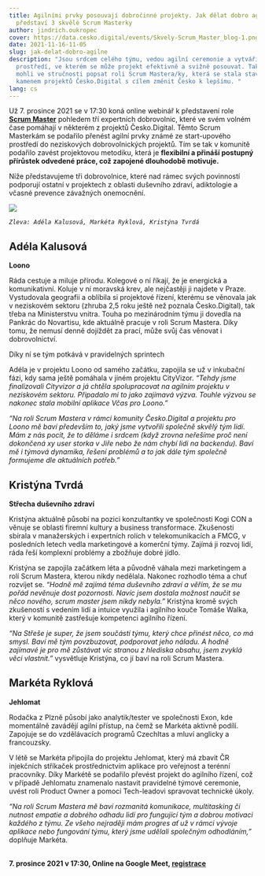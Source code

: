 ```yaml
---
title: Agilními prvky posouvají dobročinné projekty. Jak dělat dobro agilně
  představí 3 skvělé Scrum Masterky
author: jindrich.oukropec
cover: https://data.cesko.digital/events/Skvely-Scrum_Master_blog-1.png
date: 2021-11-16-11-05
slug: jak-delat-dobro-agilne
description: "Jsou srdcem celého týmu, vedou agilní ceremonie a vytváří
  prostředí, ve kterém se může projekt efektivně a svižně posouvat. Tak bychom
  mohli ve stručnosti popsat roli Scrum Mastera/ky, která se stala stavebním
  kamenem projektů Česko.Digital s cílem změnit Česko k lepšímu. "
lang: cs
---
```

Už 7. prosince 2021 se v 17:30 koná online webinář k představení role **[Scrum Master](https://cesko-digital.atlassian.net/wiki/spaces/CD/pages/87470076/Scrum+Master)** pohledem tří expertních dobrovolnic, které ve svém volném čase pomáhají v některém z projektů Česko.Digital. Těmto Scrum Masterkám se podařilo přenést agilní prvky známé ze start-upového prostředí do neziskových dobrovolnických projektů. Tím se tak v komunitě podařilo zavést projektovou metodiku, která je **flexibilní a přináší postupný přírůstek odvedené práce, což zapojené dlouhodobě motivuje.** 

Níže představujeme tři dobrovolnice, které nad rámec svých povinností podporují ostatní v projektech z oblasti duševního zdraví, adiktologie a včasné prevence závažných onemocnění.

![](https://data.cesko.digital/img/scrum-master-ladies.png)

*`Zleva: Adéla Kalusová, Markéta Ryklová, Kristýna Tvrdá`*

## Adéla Kalusová 

**Loono**

Ráda cestuje a miluje přírodu. Kolegové o ní říkají, že je energická a komunikativní. Koluje v ní moravská krev, ale nejčastěji ji najdete v Praze. Vystudovala geografii a oblíbila si projektové řízení, kterému se věnovala jak v neziskovém sektoru (zhruba 2,5 roku ještě než poznala Česko.Digital), tak třeba na Ministerstvu vnitra. Touha po mezinárodním týmu ji dovedla na Pankrác do Novartisu, kde aktuálně pracuje v roli Scrum Mastera. Díky tomu, že nemusí denně dojíždět za prací, může svůj čas věnovat i dobrovolnictví.

Díky ní se tým potkává v pravidelných sprintech

Adéla je v projektu Loono od samého začátku, zapojila se už v inkubační fázi, kdy sama ještě pomáhala v jiném projektu CityVizor. *“Tehdy jsme finalizovali Cityvizor a já chtěla spolupracovat na agilním projektu v neziskovém sektoru. Připadalo mi to jako zajímavá výzva. Touhle výzvou se nakonec stala mobilní aplikace Včas pro Loono.”* 

*“Na roli Scrum Mastera v rámci komunity Česko.Digital a projektu pro Loono mě baví především to, jaký jsme vytvořili společně skvělý tým lidí. Mám z nás pocit, že to děláme i srdcem (když zrovna neřešíme proč není dokončená xy user storka v Jiře nebo že nám chybí lidi na backendu). Baví mě i týmová dynamika, řešení problémů a to jak dále tým společně formujeme dle aktuálních potřeb.”*

## Kristýna Tvrdá

**Střecha duševního zdraví**

Kristýna aktuálně působí na pozici konzultantky ve společnosti Kogi CON a věnuje se oblasti firemní kultury a business transformace. Zkušenosti sbírala v manažerských i expertních rolích v telekomunikacích a FMCG, v posledních letech vedla marketingové a komerční týmy. Zajímá ji rozvoj lidí, ráda řeší komplexní problémy a zbožňuje dobré jídlo.

Kristýna se zapojila začátkem léta a původně váhala mezi marketingem a rolí Scrum Mastera, kterou nikdy nedělala. Nakonec rozhodlo téma a chuť rozvíjet se. *“Hodně mě zajímá téma duševního zdraví a věřím, že se mu pořád nevěnuje dost pozornosti. Navíc jsem dostala možnost naučit se něco nového, scrum master jsem nikdy nebyla.”* Kristýna kromě svých zkušeností s vedením lidí a intuice využila i agilního kouče Tomáše Walka, který v komunitě zastřešuje kompetenci agilního řízení.

*“Na Střeše je super, že jsem součástí týmu, který chce přinést něco, co má smysl. Baví mě tým povzbuzovat, podporovat jeho náladu. A hodně zajímavé je pro mě zůstávat víc stranou z hlediska obsahu, jsem zvyklá věci vlastnit.”* vysvětluje Kristýna, co jí baví na roli Scrum Mastera.

## Markéta Ryklová

**Jehlomat**

Rodačka z Plzně působí jako analytik/tester ve společnosti Exon, kde momentálně zavádějí agilní přístup, na čemž se Markéta aktivně podílí. Zapojuje se do vzdělávacích programů CzechItas a mluví anglicky a francouzsky. 

V létě se Markéta připojila do projektu Jehlomat, který má zbavit ČR injekčních stříkaček prostřednictvím aplikace pro veřejnost a terénní pracovníky. Díky Markétě se podařilo převést projekt do agilního řízení, což v případě Jehlomatu znamenalo nastavit pravidelné týmové ceremonie, uvést roli Product Owner a pomoci Tech-leadovi spravovat technické úkoly. 

*“Na roli Scrum Mastera mě baví rozmanitá komunikace, multitasking či nutnost empatie a dobrého odhadu lidí pro fungující tým a dobrou motivaci každého z týmu. Ze všeho nejraději mám progres ať už v rámci vývoje aplikace nebo fungování týmu, který jsme udělali společným odhodláním,”* doplňuje Markéta.

\
**7. prosince 2021 v 17:30, Online na Google Meet, [registrace](https://airtable.com/shrTkwSe15PRFJt2l)**